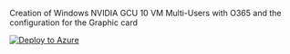 Creation of Windows NVIDIA GCU 10 VM Multi-Users with O365 and the configuration for the Graphic card

[![Deploy to Azure](https://aka.ms/deploytoazurebutton)](https://portal.azure.com/#create/Microsoft.Template/uri/https%3A%2F%2Fraw.githubusercontent.com%2FAldebarancloud%2FWVD-Quickstart%2Fmain%2FModule-4-Golden-Image-Creation%2FVM-Windows10%252BO365-multi-users-with-graphic-card%2FNvdia-VM%2FGolden-Image-Without-Teams-for-WVD%2FGoldenImageNVIDIA.json)